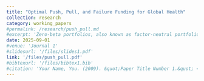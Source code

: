 ```yaml
---
title: "Optimal Push, Pull, and Failure Funding for Global Health"
collection: research
category: working_papers
#permalink: /research/push_pull.md
#excerpt: 'Zero-beta portfolios, also known as factor-neutral portfolios, are explicitly constructed to have no exposure to systematic risk within a factor model. Despite their foundational role in asset pricing theory, their empirical applications have been relatively limited. This paper investigates the role and implications of zero-beta portfolios in empirical asset pricing research. First, I develop a unified framework for model testing and comparison based on the maximum Sharpe ratio of zero-beta portfolios, applicable to a broad class of factor models. While all models are formally mispecified, machine learning-based models offer clear advantages as the dimensionality of the factor structure grows. Second, I introduce an optimal zero-beta investment strategy that exploits model mispricing, delivering robust out-of-sample performance and outperforming most established strategies even after accounting for transaction costs.'
date: 2025-09-01
#venue: 'Journal 1'
#slidesurl: '/files/slides1.pdf'
link: '/files/push_pull.pdf'
#bibtexurl: '/files/bibtex1.bib'
#citation: 'Your Name, You. (2009). &quot;Paper Title Number 1.&quot; <i>Journal 1</i>. 1(1).'
---
```





